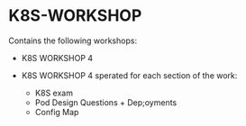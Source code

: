 # K8S-WORKSHOP

Contains the following workshops:
- K8S WORKSHOP 4


- K8S WORKSHOP 4
  sperated for each section of the work:
  - K8S exam
  - Pod Design Questions + Dep;oyments
  - Config Map



